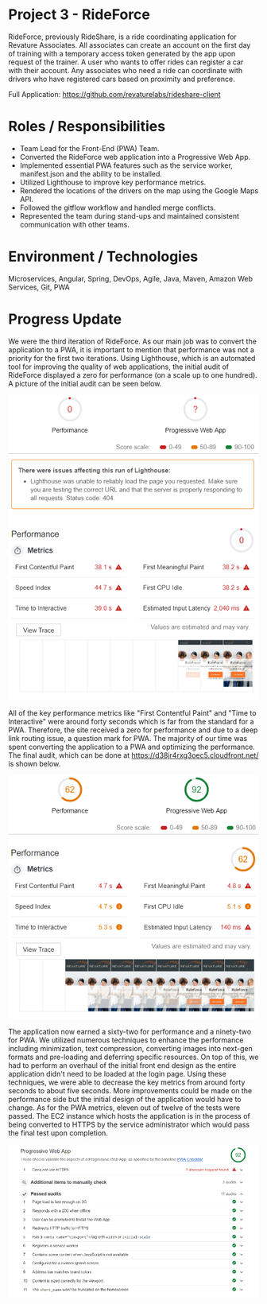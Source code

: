 # Project 3 - RideForce

RideForce, previously RideShare, is a ride coordinating application for Revature Associates. All associates can create an account on the first day of training with a temporary access token generated by the app upon request of the trainer. A user who wants to offer rides can register a car with their account. Any associates who need a ride can coordinate with drivers who have registered cars based on proximity and preference.

Full Application: https://github.com/revaturelabs/rideshare-client

# Roles / Responsibilities
* Team Lead for the Front-End (PWA) Team.
* Converted the RideForce web application into a Progressive Web App.
* Implemented essential PWA features such as the service worker, manifest.json and the ability to be installed.
* Utilized Lighthouse to improve key performance metrics.
* Rendered the locations of the drivers on the map using the Google Maps API.
* Followed the gitflow workflow and handled merge conflicts.
* Represented the team during stand-ups and maintained consistent communication with other teams.

# Environment / Technologies

Microservices, Angular, Spring, DevOps, Agile, Java, Maven, Amazon Web Services, Git, PWA

# Progress Update

We were the third iteration of RideForce. As our main job was to convert the application to a PWA, it is important to mention that performance was not a priority for the first two iterations. Using Lighthouse, which is an automated tool for improving the quality of web applications, the initial audit of RideForce displayed a zero for performance (on a scale up to one hundred). A picture of the initial audit can be seen below.

![alt text](https://github.com/ianszcze/Audits/blob/master/Before_Audit.png)

All of the key performance metrics like "First Contentful Paint" and "Time to Interactive" were around forty seconds which is far from the standard for a PWA. Therefore, the site received a zero for performance and due to a deep link routing issue, a question mark for PWA. The majority of our time was spent converting the application to a PWA and optimizing the performance. The final audit, which can be done at https://d38jr4rxg3oec5.cloudfront.net/ is shown below.

![alt text](https://github.com/ianszcze/Audits/blob/master/After_Audit.png)

The application now earned a sixty-two for performance and a ninety-two for PWA. We utilized numerous techniques to enhance the performance including minimization, text compression, converting images into next-gen formats and pre-loading and deferring specific resources. On top of this, we had to perform an overhaul of the initial front end design as the entire application didn't need to be loaded at the login page. Using these techniques, we were able to decrease the key metrics from around forty seconds to about five seconds. More improvements could be made on the performance side but the initial design of the application would have to change. As for the PWA metrics, eleven out of twelve of the tests were passed. The EC2 instance which hosts the application is in the process of being converted to HTTPS by the service administrator which would pass the final test upon completion.

![alt text](https://github.com/ianszcze/Audits/blob/master/PWA_Audit.png)
